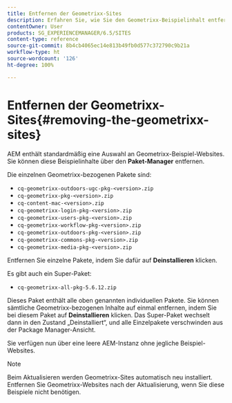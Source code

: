 ```yaml
---
title: Entfernen der Geometrixx-Sites
description: Erfahren Sie, wie Sie den Geometrixx-Beispielinhalt entfernen.
contentOwner: User
products: SG_EXPERIENCEMANAGER/6.5/SITES
content-type: reference
source-git-commit: 8b4cb4065ec14e813b49fb0d577c372790c9b21a
workflow-type: ht
source-wordcount: '126'
ht-degree: 100%

---
```



# Entfernen der Geometrixx-Sites{#removing-the-geometrixx-sites}

AEM enthält standardmäßig eine Auswahl an Geometrixx-Beispiel-Websites. Sie können diese Beispielinhalte über den **Paket-Manager** entfernen.

Die einzelnen Geometrixx-bezogenen Pakete sind:

* `cq-geometrixx-outdoors-ugc-pkg-<version>.zip`
* `cq-geometrixx-pkg-<version>.zip`
* `cq-content-mac-<version>.zip`
* `cq-geometrixx-login-pkg-<version>.zip`
* `cq-geometrixx-users-pkg-<version>.zip`
* `cq-geometrixx-workflow-pkg-<version>.zip`
* `cq-geometrixx-outdoors-pkg-<version>.zip`
* `cq-geometrixx-commons-pkg-<version>.zip`
* `cq-geometrixx-media-pkg-<version>.zip`

Entfernen Sie einzelne Pakete, indem Sie dafür auf **Deinstallieren** klicken.

Es gibt auch ein Super-Paket:

* `cq-geometrixx-all-pkg-5.6.12.zip`

Dieses Paket enthält alle oben genannten individuellen Pakete. Sie können sämtliche Geometrixx-bezogenen Inhalte auf einmal entfernen, indem Sie bei diesem Paket auf **Deinstallieren** klicken. Das Super-Paket wechselt dann in den Zustand „Deinstalliert“, und alle Einzelpakete verschwinden aus der Package Manager-Ansicht.

Sie verfügen nun über eine leere AEM-Instanz ohne jegliche Beispiel-Websites.

>[!NOTE]
>
>Beim Aktualisieren werden Geometrixx-Sites automatisch neu installiert. Entfernen Sie Geometrixx-Websites nach der Aktualisierung, wenn Sie diese Beispiele nicht benötigen.


